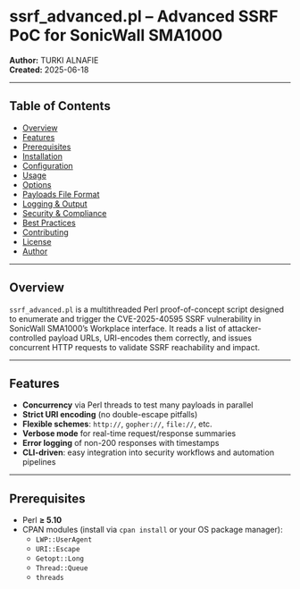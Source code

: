 # ssrf_advanced.pl – Advanced SSRF PoC for SonicWall SMA1000

**Author:** TURKI ALNAFIE  
**Created:** 2025-06-18  

---

## Table of Contents

- [Overview](#overview)  
- [Features](#features)  
- [Prerequisites](#prerequisites)  
- [Installation](#installation)  
- [Configuration](#configuration)  
- [Usage](#usage)  
- [Options](#options)  
- [Payloads File Format](#payloads-file-format)  
- [Logging & Output](#logging--output)  
- [Security & Compliance](#security--compliance)  
- [Best Practices](#best-practices)  
- [Contributing](#contributing)  
- [License](#license)  
- [Author](#author)  

---

## Overview

`ssrf_advanced.pl` is a multithreaded Perl proof-of-concept script designed to enumerate and trigger the CVE-2025-40595 SSRF vulnerability in SonicWall SMA1000’s Workplace interface. It reads a list of attacker-controlled payload URLs, URI-encodes them correctly, and issues concurrent HTTP requests to validate SSRF reachability and impact.

---

## Features

- **Concurrency** via Perl threads to test many payloads in parallel  
- **Strict URI encoding** (no double-escape pitfalls)  
- **Flexible schemes**: `http://`, `gopher://`, `file://`, etc.  
- **Verbose mode** for real-time request/response summaries  
- **Error logging** of non-200 responses with timestamps  
- **CLI-driven**: easy integration into security workflows and automation pipelines  

---

## Prerequisites

- Perl **≥ 5.10**  
- CPAN modules (install via `cpan install` or your OS package manager):  
  - `LWP::UserAgent`  
  - `URI::Escape`  
  - `Getopt::Long`  
  - `Thread::Queue`  
  - `threads`  
